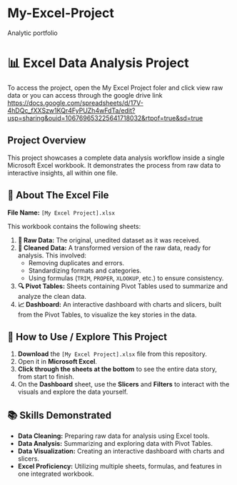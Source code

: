 # My-Excel-Project
Analytic portfolio

# 📊 Excel Data Analysis Project

To access the project, open the My Excel Project foler and click view raw data or you can access through the google drive link https://docs.google.com/spreadsheets/d/17V-4hDQc_fXXSzw1KQr4FyPUZh4wFdTa/edit?usp=sharing&ouid=106769653225641718032&rtpof=true&sd=true

## Project Overview
This project showcases a complete data analysis workflow inside a single Microsoft Excel workbook. It demonstrates the process from raw data to interactive insights, all within one file.

## 📁 About The Excel File
**File Name:** `[My Excel Project].xlsx`

This workbook contains the following sheets:

1.  **📘 Raw Data:** The original, unedited dataset as it was received.
2.  **🧼 Cleaned Data:** A transformed version of the raw data, ready for analysis. This involved:
    *   Removing duplicates and errors.
    *   Standardizing formats and categories.
    *   Using formulas (`TRIM`, `PROPER`, `XLOOKUP`, etc.) to ensure consistency.
3.  **🔍 Pivot Tables:** Sheets containing Pivot Tables used to summarize and analyze the clean data.
4.  **📈 Dashboard:** An interactive dashboard with charts and slicers, built from the Pivot Tables, to visualize the key stories in the data.

## 🎯 How to Use / Explore This Project
1.  **Download** the `[My Excel Project].xlsx` file from this repository.
2.  Open it in **Microsoft Excel**.
3.  **Click through the sheets at the bottom** to see the entire data story, from start to finish.
4.  On the **Dashboard** sheet, use the **Slicers** and **Filters** to interact with the visuals and explore the data yourself.

## 📚 Skills Demonstrated
*   **Data Cleaning:** Preparing raw data for analysis using Excel tools.
*   **Data Analysis:** Summarizing and exploring data with Pivot Tables.
*   **Data Visualization:** Creating an interactive dashboard with charts and slicers.
*   **Excel Proficiency:** Utilizing multiple sheets, formulas, and features in one integrated workbook.
